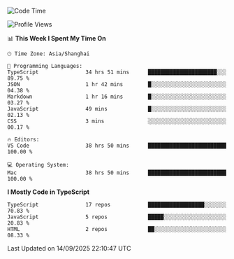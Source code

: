 <!--START_SECTION:waka-->
![Code Time](http://img.shields.io/badge/Code%20Time-8%2C318%20hrs%2040%20mins-blue)

![Profile Views](http://img.shields.io/badge/Profile%20Views-7-blue)

📊 **This Week I Spent My Time On** 

```text
🕑︎ Time Zone: Asia/Shanghai

💬 Programming Languages: 
TypeScript               34 hrs 51 mins      ██████████████████████░░░   89.75 % 
JSON                     1 hr 42 mins        █░░░░░░░░░░░░░░░░░░░░░░░░   04.38 % 
Markdown                 1 hr 16 mins        █░░░░░░░░░░░░░░░░░░░░░░░░   03.27 % 
JavaScript               49 mins             █░░░░░░░░░░░░░░░░░░░░░░░░   02.13 % 
CSS                      3 mins              ░░░░░░░░░░░░░░░░░░░░░░░░░   00.17 % 

🔥 Editors: 
VS Code                  38 hrs 50 mins      █████████████████████████   100.00 % 

💻 Operating System: 
Mac                      38 hrs 50 mins      █████████████████████████   100.00 % 
```

**I Mostly Code in TypeScript** 

```text
TypeScript               17 repos            ██████████████████░░░░░░░   70.83 % 
JavaScript               5 repos             █████░░░░░░░░░░░░░░░░░░░░   20.83 % 
HTML                     2 repos             ██░░░░░░░░░░░░░░░░░░░░░░░   08.33 % 
```




 Last Updated on 14/09/2025 22:10:47 UTC
<!--END_SECTION:waka-->
